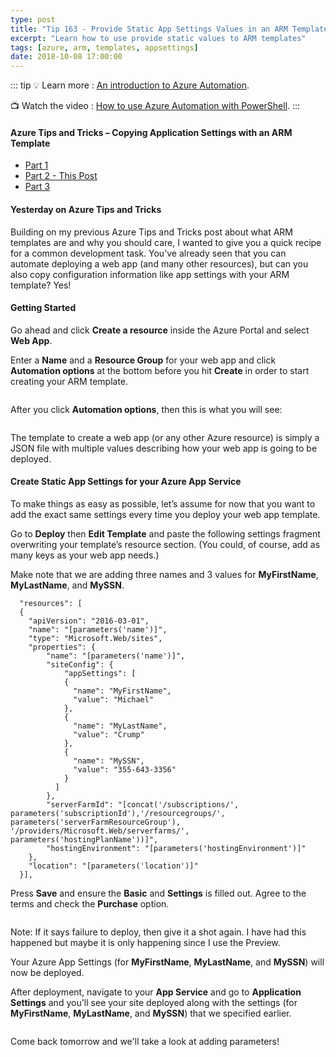 ```yaml
---
type: post
title: "Tip 163 - Provide Static App Settings Values in an ARM Template"
excerpt: "Learn how to use provide static values to ARM templates"
tags: [azure, arm, templates, appsettings]
date: 2018-10-08 17:00:00
---
```


::: tip
:bulb: Learn more : [An introduction to Azure Automation](https://docs.microsoft.com/azure/azure-resource-manager/resource-group-overview?WT.mc_id=docs-azuredevtips-micrum). 

:tv: Watch the video : [How to use Azure Automation with PowerShell](https://www.youtube.com/watch?v=pQ9dQ13B2vM&list=PLLasX02E8BPCNCK8Thcxu-Y-XcBUbhFWC&index=50?WT.mc_id=youtube-azuredevtips-micrum).
:::

#### Azure Tips and Tricks – Copying Application Settings with an ARM Template

* [Part 1](tip162.html)
* [Part 2 - This Post](tip163.html)  
* [Part 3](tip164.html)

#### Yesterday on Azure Tips and Tricks

Building on my previous Azure Tips and Tricks post about what ARM templates are and why you should care, I wanted to give you a quick recipe for a common development task. You’ve already seen that you can automate deploying a web app (and many other resources), but can you also copy configuration information like app settings with your ARM template? Yes! 

#### Getting Started

Go ahead and click **Create a resource** inside the Azure Portal and select **Web App**.

Enter a **Name** and a **Resource Group** for your web app and click **Automation options** at the bottom before you hit **Create** in order to start creating your ARM template.

<img :src="$withBase('/files/new_webapp.png')">

After you click **Automation options**, then this is what you will see:

<img :src="$withBase('/files/arm_template.png')">

The template to create a web app (or any other Azure resource) is simply a JSON file with multiple values describing how your web app is going to be deployed.

#### Create Static App Settings for your Azure App Service

To make things as easy as possible, let’s assume for now that you want to add the exact same settings every time you deploy your web app template. 

Go to **Deploy** then **Edit Template** and paste the following settings fragment overwriting your template’s resource section. (You could, of course, add as many keys as your web app needs.)

Make note that we are adding three names and 3 values for **MyFirstName**, **MyLastName**, and **MySSN**.

```
  "resources": [
  {
    "apiVersion": "2016-03-01",
    "name": "[parameters('name')]",
    "type": "Microsoft.Web/sites",
    "properties": {
        "name": "[parameters('name')]",
        "siteConfig": {
            "appSettings": [
            {
              "name": "MyFirstName",
              "value": "Michael"
            },
            {
              "name": "MyLastName",
              "value": "Crump"
            },
            {
              "name": "MySSN",
              "value": "355-643-3356"
            }
          ]
        },
        "serverFarmId": "[concat('/subscriptions/', parameters('subscriptionId'),'/resourcegroups/', parameters('serverFarmResourceGroup'), '/providers/Microsoft.Web/serverfarms/', parameters('hostingPlanName'))]",
        "hostingEnvironment": "[parameters('hostingEnvironment')]"
    },
    "location": "[parameters('location')]"
  }],
```

Press **Save** and ensure the **Basic** and **Settings** is filled out. Agree to the terms and check the **Purchase** option. 

<img :src="$withBase('/files/customdeployment.png')">

Note: If it says failure to deploy, then give it a shot again. I have had this happened but maybe it is only happening since I use the Preview. 


 Your Azure App Settings (for **MyFirstName**, **MyLastName**, and **MySSN**) will now be deployed. 

After deployment, navigate to your **App Service** and go to **Application Settings** and you'll see your site deployed along with the settings (for **MyFirstName**, **MyLastName**, and **MySSN**) that we specified earlier. 

<img :src="$withBase('/files/create_resource1.png')">

Come back tomorrow and we'll take a look at adding parameters!

